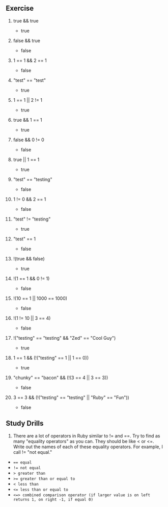 ## Exercise
1. true && true
    - true

2. false && true
    - false

3. 1 == 1 && 2 == 1
    - false

4. "test" == "test"
    - true

5. 1 == 1 || 2 != 1
    - true

6. true && 1 == 1
    - true

7. false && 0 != 0
    - false

8. true || 1 == 1
    - true

9. "test" == "testing"
    - false

10. 1 != 0 && 2 == 1
    - false

11. "test" != "testing"
    - true

12. "test" == 1
    - false

13. !(true && false)
    - true

14. !(1 == 1 && 0 != 1)
    - false

15. !(10 == 1 || 1000 == 1000)
    - false

16. !(1 != 10 || 3 == 4)
    - false

17. !("testing" == "testing" && "Zed" == "Cool Guy")
    - true

18. 1 == 1 && (!("testing" == 1 || 1 == 0))
    - true

19. "chunky" == "bacon" && (!(3 == 4 || 3 == 3))
    - false

20. 3 == 3 && (!("testing" == "testing" || "Ruby" == "Fun"))
    - false

## Study Drills
1. There are a lot of operators in Ruby similar to != and ==. Try to find as many "equality operators" as you can. They should be like < or <=. Write out the names of each of these equality operators. For example, I call != "not equal."
  - `== equal`
  - `!= not equal`
  - `> greater than`
  - `>= greater than or equal to`
  - `< less than`
  - `<= less than or equal to`
  - `<=> combined comparison operator (if larger value is on left returns 1, on right -1, if equal 0)`
